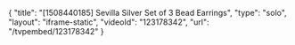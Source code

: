 {
    "title": "[1508440185] Sevilla Silver Set of 3 Bead Earrings",
    "type": "solo",
    "layout": "iframe-static",
    "videoId": "123178342",
    "url": "\/tvpembed\/123178342"
}